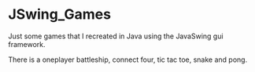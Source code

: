 # JSwing_Games

Just some games that I recreated in Java using the JavaSwing gui framework.

There is a oneplayer battleship, connect four, tic tac toe, snake and pong.
